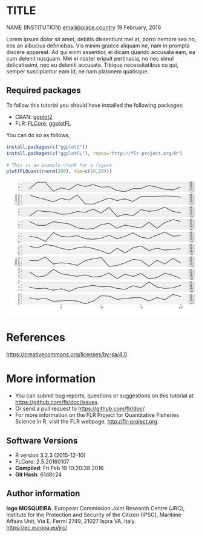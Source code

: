 TITLE
================
NAME (INSTITUTION) <email@place.country>
19 February, 2016

Lorem ipsum dolor sit amet, debitis dissentiunt mel at, porro nemore sea no, eos an albucius definiebas. Vis minim graece aliquam ne, nam in prompta discere appareat. Ad qui enim assentior, ei dicam quando accusata eam, ea cum delenit nusquam. Mei ei noster eripuit pertinacia, no nec simul delicatissimi, nec eu deleniti accusata. Tibique necessitatibus cu qui, semper suscipiantur eam id, ne nam platonem qualisque.

Required packages
-----------------

To follow this tutorial you should have installed the following packages:

-   CRAN: [ggplot2](https://cran.r-project.org/web/packages/ggplot2/index.html)
-   FLR: [FLCore](http://www.flr-project.org/FLCore/), [ggplotFL](http://www.flr-project.org/ggplotFL/)

You can do so as follows,

``` r
install.packages(c("ggplot2"))
install.packages(c("ggplotFL"), repos="http://flr-project.org/R")
```

``` r
# This is an example chunk for a figure
plot(FLQuant(rnorm(200), dim=c(10,20)))
```

<img src="template_files/figure-markdown_github/figA-1.png" title="" alt="" style="display: block; margin: auto;" />

References
==========

<https://creativecommons.org/licenses/by-sa/4.0>

More information
================

-   You can submit bug reports, questions or suggestions on this tutorial at <https://github.com/flr/doc/issues>.
-   Or send a pull request to <https://github.com/flr/doc/>
-   For more information on the FLR Project for Quantitative Fisheries Science in R, visit the FLR webpage, <http://flr-project.org>.

Software Versions
-----------------

-   R version 3.2.3 (2015-12-10)
-   FLCore: 2.5.20160107
-   **Compiled**: Fri Feb 19 10:20:38 2016
-   **Git Hash**: 61d8c24

Author information
------------------

**Iago MOSQUEIRA**. European Commission Joint Research Centre (JRC), Institute for the Protection and Security of the Citizen (IPSC), Maritime Affairs Unit, Via E. Fermi 2749, 21027 Ispra VA, Italy. <https://ec.europa.eu/jrc/>
